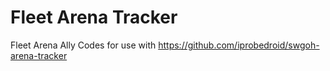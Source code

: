 # Fleet Arena Tracker
Fleet Arena Ally Codes for use with https://github.com/iprobedroid/swgoh-arena-tracker
